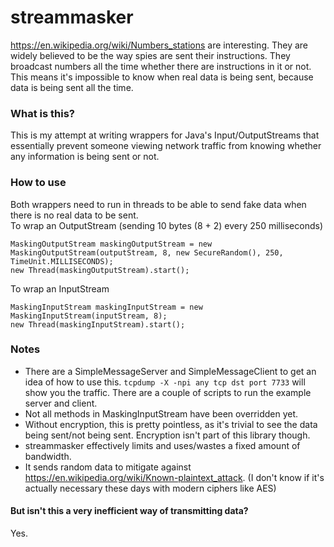 streammasker
============

https://en.wikipedia.org/wiki/Numbers_stations are interesting.
They are widely believed to be the way spies are sent their instructions.
They broadcast numbers all the time whether there are instructions in it or not. This means it's impossible to know when real data is being sent, because data is being sent all the time.

### What is this?
This is my attempt at writing wrappers for Java's Input/OutputStreams that essentially prevent someone viewing network traffic from knowing whether any information is being sent or not.

### How to use
Both wrappers need to run in threads to be able to send fake data when there is no real data to be sent.<br>
To wrap an OutputStream (sending 10 bytes (8 + 2) every 250 milliseconds)
```
MaskingOutputStream maskingOutputStream = new MaskingOutputStream(outputStream, 8, new SecureRandom(), 250, TimeUnit.MILLISECONDS);
new Thread(maskingOutputStream).start();
```

To wrap an InputStream
```
MaskingInputStream maskingInputStream = new MaskingInputStream(inputStream, 8);
new Thread(maskingInputStream).start();
```

### Notes
* There are a SimpleMessageServer and SimpleMessageClient to get an idea of how to use this. `tcpdump -X -npi any tcp dst port 7733` will show you the traffic. There are a couple of scripts to run the example server and client.
* Not all methods in MaskingInputStream have been overridden yet.
* Without encryption, this is pretty pointless, as it's trivial to see the data being sent/not being sent. Encryption isn't part of this library though.
* streammasker effectively limits and uses/wastes a fixed amount of bandwidth.
* It sends random data to mitigate against https://en.wikipedia.org/wiki/Known-plaintext_attack. (I don't know if it's actually necessary these days with modern ciphers like AES)

#### But isn't this a very inefficient way of transmitting data?
Yes.
